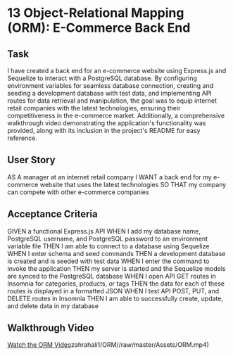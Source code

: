 # 13 Object-Relational Mapping (ORM): E-Commerce Back End

## Task

I have created a back end for an e-commerce website using Express.js and Sequelize to interact with a PostgreSQL database. By configuring environment variables for seamless database connection, creating and seeding a development database with test data, and implementing API routes for data retrieval and manipulation, the goal was to equip internet retail companies with the latest technologies, ensuring their competitiveness in the e-commerce market. Additionally, a comprehensive walkthrough video demonstrating the application's functionality was provided, along with its inclusion in the project's README for easy reference.


## User Story

AS A manager at an internet retail company
I WANT a back end for my e-commerce website that uses the latest technologies
SO THAT my company can compete with other e-commerce companies

## Acceptance Criteria

GIVEN a functional Express.js API
WHEN I add my database name, PostgreSQL username, and PostgreSQL password to an environment variable file
THEN I am able to connect to a database using Sequelize
WHEN I enter schema and seed commands
THEN a development database is created and is seeded with test data
WHEN I enter the command to invoke the application
THEN my server is started and the Sequelize models are synced to the PostgreSQL database
WHEN I open API GET routes in Insomnia for categories, products, or tags
THEN the data for each of these routes is displayed in a formatted JSON
WHEN I test API POST, PUT, and DELETE routes in Insomnia
THEN I am able to successfully create, update, and delete data in my database

## Walkthrough Video
[Watch the ORM Video](https://github.com/)zahrahali1/ORM//raw/master/Assets/ORM.mp4)
